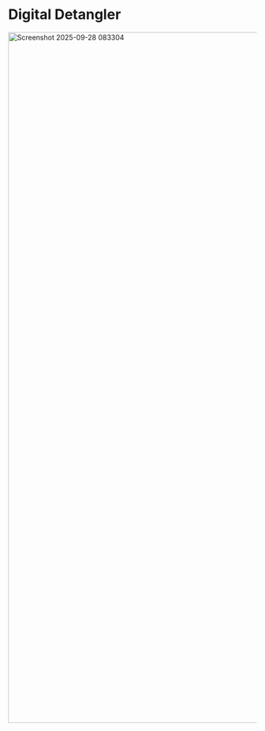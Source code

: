 # Digital Detangler


<img width="1400" height="1400" alt="Screenshot 2025-09-28 083304" src="https://github.com/user-attachments/assets/cd265a3b-4ba3-4d7e-996a-45a685204c1c" />
